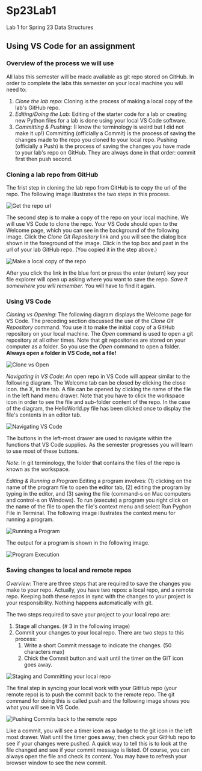 # Sp23Lab1

Lab 1 for Spring 23 Data Structures

## Using VS Code for an assignment

### Overview of the process we will use

All labs this semester will be made available as git repo stored on GitHub. In order to complete the labs this semester on your local machine you will need to:

1.  _Clone the lab repo_: Cloning is the process of making a local copy of the lab's GitHub repo.
2.  _Editing/Doing the Lab_: Editing of the starter code for a lab or creating new Python files for a lab is done using your local VS Code software.
3.  _Committing & Pushing_: (I know the terminology is weird but I did not make it up!) Committing (officially a Commit) is the process of saving the changes made to the repo you cloned to your local repo. Pushing (officially a Push) is the process of saving the changes you have made to your lab's repo on GitHub. They are always done in that order: commit first then push second.

### Cloning a lab repo from GitHub

The frist step in cloning the lab repo from GitHub is to copy the url of the repo. The following image illustrates the two steps in this process.

![Get the repo url ](images/CloningRepo.png)

The second step is to make a copy of the repo on your local machine. We will use VS Code to clone the repo. Your VS Code should open to the Welcome page, which you can see in the background of the following image. Click the _Clone Git Repository_ link and you will see the dialog box shown in the foreground of the image. Click in the top box and past in the url of your lab GitHub repo. (You copied it in the step above.)

![Make a local copy of the repo](images/Cloning-a-repo.png)

After you click the link in the blue font or press the enter (return) key your file explorer will open up asking where you want to save the repo. _Save it somewhere you will remember._ You will have to find it again.

### Using VS Code

_Cloning vs Opening_: The following diagram displays the Welcome page for VS Code. The preceding section discussed the use of the _Clone Git Repository_ command. You use it to make the initial copy of a GitHub repository on your local machine. The _Open_ command is used to open a git repository at all other times. Note that git repositories are stored on your computer as a folder. So you use the _Open_ command to open a folder. **Always open a folder in VS Code, not a file!**

![Clone vs Open](images/VSCode-Welcome.png)

_Navigating in VS Code_: An open repo in VS Code will appear similar to the following diagram. The Welcome tab can be closed by clicking the close icon. the X, in the tab. A file can be opened by clicking the name of the file in the left hand menu drawer. Note that you have to click the workspace icon in order to see the file and sub-folder content of the repo. In the case of the diagram, the HelloWorld.py file has been clicked once to display the file's contents in an editor tab.

![Navigating VS Code](images/NavigatingVSCode.png)

The buttons in the left-most drawer are used to navigate within the functions that VS Code supplies. As the semester progresses you will learn to use most of these buttons.

_Note_: In git terminology, the folder that contains the files of the repo is known as the workspace.

_Editing & Running a Program_ Editing a program involves: (1) clicking on the name of the program file to open the editor tab, (2) editing the program by typing in the editor, and (3) saving the file (command-s on Mac computers and control-s on Windows). To run (execute) a program you right click on the name of the file to open the file's context menu and select Run Pyghon File in Terminal. The following image illustrates the context menu for running a program.

![Running a Program](images/Running-a-program.png)

The output for a program is shown in the following image.

![Program Execution](images/ProgramExecution.png)

### Saving changes to local and remote repos

_Overview_: There are three steps that are required to save the changes you make to your repo. Actually, you have two repos: a local repo, and a remote repo. Keeping both these repos in sync with the changes to your project is your responsibility. Nothing happens automatically with git.

The two steps required to save your project to your local repo are:

1.  Stage all changes. (# 3 in the following image)
2.  Commit your changes to your local repo. There are two steps to this process:
    1.  Write a short Commit message to indicate the changes. (50 characters max)
    2.  Chick the Commit button and wait until the timer on the GIT icon goes away.

![Staging and Committing your local repo](images/Git-1.png)

The final step in syncing your local work with your GitHub repo (your remote repo) is to push the commit back to the remote repo. The git command for doing this is called push and the following image shows you what you will see in VS Code.

![Pushing Commits back to the remote repo](images/Git-2.png)

Like a commit, you will see a timer icon as a badge to the git icon in the left most drawer. Wait until the timer goes away, then check your GitHub repo to see if your changes were pushed. A quick way to tell this is to look at the file changed and see if your commit message is listed. Of course, you can always open the file and check its content. You may have to refresh your browser window to see the new commit.
